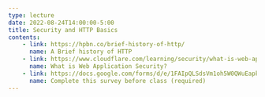 ```yaml
---
type: lecture
date: 2022-08-24T14:00:00-5:00
title: Security and HTTP Basics
contents:
    - link: https://hpbn.co/brief-history-of-http/
      name: A Brief history of HTTP
    - link: https://www.cloudflare.com/learning/security/what-is-web-application-security
      name: What is Web Application Security?
    - link: https://docs.google.com/forms/d/e/1FAIpQLSdsVm1oh5W0QWuEapkQ_73dIr_cwVo9PmqPavpaMO0xLYfLgg/viewform
      name: Complete this survey before class (required)
---
```

